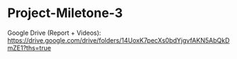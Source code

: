 # Project-Miletone-3
Google Drive (Report + Videos): https://drive.google.com/drive/folders/14UoxK7pecXs0bdYjgvfAKN5AbQkDmZE1?ths=true
